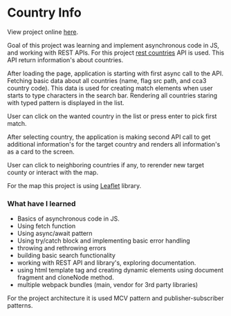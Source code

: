 # Country Info

View project online [here](https://mojotron.github.io/country-info/).

Goal of this project was learning and implement asynchronous code in JS, and working with REST APIs. For this project [rest countries](https://restcountries.com/) API is used. This API return information's about countries.

After loading the page, application is starting with first async call to the API. Fetching basic data about all countries (name, flag src path, and cca3 country code). This data is used for creating match elements when user starts to type characters in the search bar. Rendering all countries staring with typed pattern is displayed in the list.

User can click on the wanted country in the list or press enter to pick first match.

After selecting country, the application is making second API call to get additional information's for the target country and renders all information's as a card to the screen.

User can click to neighboring countries if any, to rerender new target county or interact with the map.

For the map this project is using [Leaflet](https://leafletjs.com/) library.

### What have I learned

- Basics of asynchronous code in JS.
- Using fetch function
- Using async/await pattern
- Using try/catch block and implementing basic error handling
- throwing and rethrowing errors
- building basic search functionality
- working with REST API and library's, exploring documentation.
- using html template tag and creating dynamic elements using document fragment and cloneNode method.
- multiple webpack bundles (main, vendor for 3rd party libraries)

For the project architecture it is used MCV pattern and publisher-subscriber patterns.
